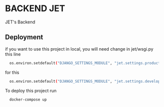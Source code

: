 
# BACKEND JET

JET's Backend 

## Deployment
if you want to use this project in local, you will need change in jet/wsgi.py
this line
```bash
  os.environ.setdefault("DJANGO_SETTINGS_MODULE", "jet.settings.production")
```
for this
```bash
  os.environ.setdefault("DJANGO_SETTINGS_MODULE", "jet.settings.development")
```

To deploy this project run

```bash
  docker-compose up
```


